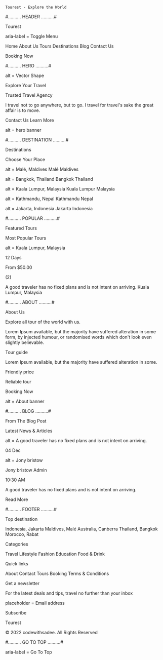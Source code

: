 
    Tourest - Explore the World



#.......... HEADER ..........#

Tourest

aria-label = Toggle Menu
<ion-icon name="menu-outline"></ion-icon>
<ion-icon name="close-outline"></ion-icon>

Home
About Us
Tours
Destinations
Blog
Contact Us

Booking Now



#.......... HERO ..........#

alt = Vector Shape

Explore Your Travel

Trusted Travel Agency

I travel not to go anywhere, but to go. I travel for travel's sake the great affair is to move.

Contact Us
Learn More

alt = hero banner



#.......... DESTINATION ..........#

Destinations

Choose Your Place

alt = Malé, Maldives
Malé
Maldives

alt = Bangkok, Thailand
Bangkok
Thailand

alt = Kuala Lumpur, Malaysia
Kuala Lumpur
Malaysia

alt = Kathmandu, Nepal
Kathmandu
Nepal

alt = Jakarta, Indonesia 
Jakarta
Indonesia



#.......... POPULAR ..........#

Featured Tours

Most Popular Tours

alt = Kuala Lumpur, Malaysia

<ion-icon name="time-outline"></ion-icon>
12 Days

From $50.00

<ion-icon name="star"></ion-icon>
<ion-icon name="star-outline"></ion-icon>
(2)

A good traveler has no fixed plans and is not intent on arriving.
Kuala Lumpur, Malaysia



#.......... ABOUT ..........#

About Us

Explore all tour of the world with us.

Lorem Ipsum available, but the majority have suffered alteration in some form, by injected humour, or randomised words which don't look even slightly believable.


<ion-icon name="compass"></ion-icon>

Tour guide

Lorem Ipsum available, but the majority have suffered alteration in some.

<ion-icon name="briefcase"></ion-icon>
Friendly price

<ion-icon name="umbrella"></ion-icon>
Reliable tour

Booking Now

alt = About banner



#.......... BLOG ..........#

From The Blog Post

Latest News & Articles

alt = A good traveler has no fixed plans and is not intent on arriving.

<ion-icon name="time-outline"></ion-icon>
04 Dec

alt = Jony bristow

Jony bristow
Admin

10:30 AM

A good traveler has no fixed plans and is not intent on arriving.

Read More 
<ion-icon name="arrow-forward-outline" aria-hidden="true"></ion-icon>



#.......... FOOTER ..........#

Top destination

Indonesia, Jakarta
Maldives, Malé
Australia, Canberra
Thailand, Bangkok
Morocco, Rabat

Categories

Travel
Lifestyle
Fashion
Education
Food & Drink

Quick links

About
Contact
Tours
Booking
Terms & Conditions

Get a newsletter

For the latest deals and tips, travel no further than your inbox

placeholder = Email address

Subscribe

Tourest

&copy; 2022 codewithsadee. All Rights Reserved

<ion-icon name="logo-facebook"></ion-icon>
<ion-icon name="logo-twitter"></ion-icon>
<ion-icon name="logo-instagram"></ion-icon>
<ion-icon name="logo-linkedin"></ion-icon>
<ion-icon name="logo-google"></ion-icon>



#.......... GO TO TOP ..........#

aria-label = Go To Top

<ion-icon name="chevron-up-outline"></ion-icon>
